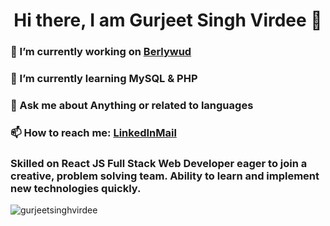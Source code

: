 

<!--
**gurjeetsinghvirdee/gurjeetsinghvirdee** is a ✨ _special_ ✨ repository because its `README.md` (this file) appears on your GitHub profile.

Here are some ideas to get you started:

- 🔭 I’m currently working on ...
- 🌱 I’m currently learning ...
- 👯 I’m looking to collaborate on ...
- 🤔 I’m looking for help with ...
- 💬 Ask me about ...
- 📫 How to reach me: ...
- 😄 Pronouns: ...
- ⚡ Fun fact: ...
-->

<h1 align="center">Hi there, I am Gurjeet Singh Virdee 👋</h1>
  <h3>🔭 I’m currently working on <a href="https://github.com/gurjeetsinghvirdee/Berlywud" target="_blank">Berlywud</a></h3>
  <h3>🌱 I’m currently learning <strong>MySQL & PHP</strong></h3>
  <h3>💬 Ask me about <strong> Anything or related to languages </strong></h3>
  <h3>📫 How to reach me: <a href="https://www.linkedin.com/in/gurjeet-singh-virdee-25a476199/" target="_blank">LinkedIn</a><a href="mailto:gurjeetsinghvirdee@gmail.com"         target="_blank">Mail</a></h3>
                           
  
  <p align="center">
    <h3>Skilled on React JS Full Stack Web Developer eager to join a creative, problem solving team. Ability to learn and implement new technologies quickly.</h3>
    <img src="https://github-readme-stats.vercel.app/api?username=gurjeetsinghvirdee&show_icons=true" alt="gurjeetsinghvirdee">
  </p>
  
  
